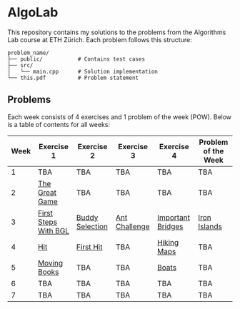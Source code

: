 # AlgoLab
This repository contains my solutions to the problems from the Algorithms Lab course at ETH Zürich. Each problem follows this structure:

```
problem_name/
├── public/           # Contains test cases
├── src/
│   └── main.cpp      # Solution implementation
└── this.pdf          # Problem statement
```

## Problems

Each week consists of 4 exercises and 1 problem of the week (POW). Below is a table of contents for all weeks:

| Week | Exercise 1 | Exercise 2 | Exercise 3 | Exercise 4 | Problem of the Week |
|------|------------|------------|------------|------------|---------------------|
| 1 | TBA | TBA | TBA | TBA | TBA |
| 2 | [The Great Game](week02/the_great_game) | TBA | TBA | TBA | TBA |
| 3 | [First Steps With BGL](week03/first_steps_with_bgl) | [Buddy Selection](week03/buddy_selection) | [Ant Challenge](week03/ant_challenge) | [Important Bridges](week03/important_bridges) | [Iron Islands](week03/iron_islands) |
| 4 | [Hit](week04/hit) | [First Hit](week04/first_hit) | TBA | [Hiking Maps](week04/hiking_maps) | TBA |
| 5 | [Moving Books](week05/moving_books) | TBA | TBA | [Boats](week05/boats) | TBA |
| 6 | TBA | TBA | TBA | TBA | TBA |
| 7 | TBA | TBA | TBA | TBA | TBA |

